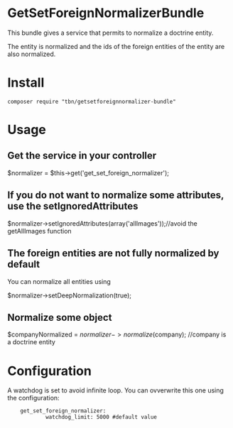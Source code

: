 GetSetForeignNormalizerBundle
=============================

This bundle gives a service that permits to normalize a doctrine entity.

The entity is normalized and the ids of the foreign entities of the entity are also normalized.

# Install

    composer require "tbn/getsetforeignnormalizer-bundle"

# Usage 
## Get the service in your controller
$normalizer = $this->get('get_set_foreign_normalizer');
## If you do not want to normalize some attributes, use the setIgnoredAttributes
$normalizer->setIgnoredAttributes(array('allImages'));//avoid the getAllImages function
## The foreign entities are not fully normalized by default
You can normalize all entities using

$normalizer->setDeepNormalization(true);
## Normalize some object
$companyNormalized = $normalizer->normalize($company); //company is a doctrine entity


# Configuration

A watchdog is set to avoid infinite loop. You can ovverwrite this one using the configuration:

		get_set_foreign_normalizer:
				watchdog_limit: 5000 #default value